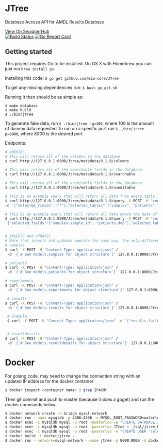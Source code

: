 # JTree

Database Access API for AMDL Results Database

[View On SwaggerHub](https://app.swaggerhub.com/apis/JTree/jtree-metadata_api/0.1.0)
</br>
[![Build Status](https://travis-ci.org/Bio-Core/JTree.svg?branch=master)](https://travis-ci.org/Bio-Core/JTree)
[![Go Report Card](https://goreportcard.com/badge/Bio-core/Jtree)](https://goreportcard.com/report/Bio-core/Jtree)

## Getting started

This project requires Go to be installed. On OS X with Homebrew you can just run `brew install go`.

Installing this code:
`$ go get github.com/Bio-core/JTree`

To get any missing dependencies run:
`$ bash go_get.sh`

Running it then should be as simple as:

```console
$ make database
$ make build
$ ./bin/jtree
```
To generate fake data, run `$ ./bin/jtree -g=100`, where 100 is the amount of dummy data requested
To run on a spesific port run `$ ./bin/jtree -p=8000`, where 8000 is the desired port



Endpoints:

```sh
# QUERIES
# This will return all of the columns in the database
$ curl http://127.0.0.1:8000/Jtree/metadata/0.1.0/columns

# This will return all of the searchable fields in the database
$ curl http://127.0.0.1:8000/Jtree/metadata/0.1.0/searchable

# This will return all of the uneditable fields in the database
$ curl http://127.0.0.1:8000/Jtree/metadata/0.1.0/uneditable

# This is an example query that will return all data from every table in the database
$ curl http://127.0.0.1:8000/Jtree/metadata/0.1.0/query -X POST -H "content-type:application/json" /
-d '{"selected_fields":["*"],"selected_tables":["samples", "patients","experiments", "results", "resultdetails"],"selected_conditions":[[]]}'

# This is an example query that will return all data where the date of birth is greater than 1950
$ curl http://127.0.0.1:8000/Jtree/metadata/0.1.0/query -X POST -H "content-type:application/json" -d /
'{"selected_fields":["samples.sample_id", "patients.dob"],"selected_tables":["samples", "patients","experiments", "results", "resultdetails"],"selected_conditions":[["AND", "patients.dob", "Greater than", "1950"]]}'


# INSERTS and UPDATES
# Note that inserts and updates operate the same way, the only difference is that the public key is not passed with the object structure for in insert
# samples
$ curl -X POST -H "Content-Type: application/json" /
 -d '{`# See models.samples for object structure`}' 127.0.0.1:8000/Jtree/metadata/0.1.0/samples

# patients
$ curl -X POST -H "Content-Type: application/json" /
 -d '{`# See models.patients for object structure`}' 127.0.0.1:8000/Jtree/metadata/0.1.0/patients

# experiments
$ curl -X POST -H "Content-Type: application/json" /
 -d '{`# See models.experiments for object structure`}' 127.0.0.1:8000/Jtree/metadata/0.1.0/experiments

 # results
$ curl -X POST -H "Content-Type: application/json" /
 -d '{`# See models.results for object structure`}' 127.0.0.1:8000/Jtree/metadata/0.1.0/results

 # Example:
 $ curl -X POST -H "Content-Type: application/json" -d '{"results.failed_regions":"ABC", "results.mean_depth_of_coveage":928.123, "results.mlpa_pcr":"ABCD", "results.mutation":"EFG", "results.overall_hotspots_threshold":419.668, "results.overall_quality_threshold":123.234, "results.uid":"Jin", "results.verification_pcr":"Hwang"}' localhost:8000/Jtree/metadata/0.1.0/result


 # resultdetails
$ curl -X POST -H "Content-Type: application/json" /
 -d '{`# See models.resultdetails for object structure`}' 127.0.0.1:8000/Jtree/metadata/0.1.0/resultdetails

```


# Docker
For golang code, may need to change the connection string with an updated IP address for the docker container
```bash
$ docker inspect <container name> | grep IPAddr
```
Then git commit and puch to master (because it does a goget) and run the docker commands below
```bash
$ docker network create -d bridge mysql-network
$ docker run --name mysqldb -p 3306:3306 -e MYSQL_ROOT_PASSWORD=waterloo -d --network=mysql-network mysql/mysql-server
$ docker exec -i mysqldb mysql -u root -pwaterloo -e "CREATE DATABASE JTree"
$ docker exec -i mysqldb mysql -u root -pwaterloo JTree < ./sql/jtree_backup.sql
$ docker exec -i mysqldb mysql -u root -pwaterloo -e "CREATE USER 'select'@'%' identified by 'passwords';grant SELECT on JTree.* to 'select'@'%';flush privileges;CREATE USER 'update'@'%' identified by 'passwordu';grant SELECT,INSERT, UPDATE on JTree.* to 'update'@'%';flush privileges;"
$ docker build -t docker/jtree .
$ docker run --network=mysql-network --name jtree -p 8000:8000 -d docker/jtree
```
